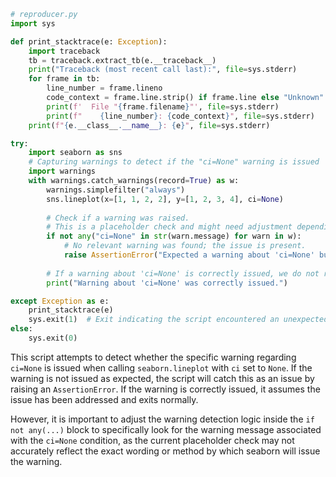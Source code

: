 ```python
# reproducer.py
import sys

def print_stacktrace(e: Exception):
    import traceback
    tb = traceback.extract_tb(e.__traceback__)
    print("Traceback (most recent call last):", file=sys.stderr)
    for frame in tb:
        line_number = frame.lineno
        code_context = frame.line.strip() if frame.line else "Unknown"
        print(f'  File "{frame.filename}"', file=sys.stderr)
        print(f"    {line_number}: {code_context}", file=sys.stderr)
    print(f"{e.__class__.__name__}: {e}", file=sys.stderr)

try:
    import seaborn as sns
    # Capturing warnings to detect if the "ci=None" warning is issued
    import warnings
    with warnings.catch_warnings(record=True) as w:
        warnings.simplefilter("always")
        sns.lineplot(x=[1, 1, 2, 2], y=[1, 2, 3, 4], ci=None)
        
        # Check if a warning was raised.
        # This is a placeholder check and might need adjustment depending on what specific warning we're looking for.
        if not any("ci=None" in str(warn.message) for warn in w):
            # No relevant warning was found; the issue is present.
            raise AssertionError("Expected a warning about 'ci=None' but none was issued.")
        
        # If a warning about 'ci=None' is correctly issued, we do not raise an AssertionError
        print("Warning about 'ci=None' was correctly issued.")

except Exception as e:
    print_stacktrace(e)
    sys.exit(1)  # Exit indicating the script encountered an unexpected error.
else:
    sys.exit(0)
```

This script attempts to detect whether the specific warning regarding `ci=None` is issued when calling `seaborn.lineplot` with `ci` set to `None`. If the warning is not issued as expected, the script will catch this as an issue by raising an `AssertionError`. If the warning is correctly issued, it assumes the issue has been addressed and exits normally. 

However, it is important to adjust the warning detection logic inside the `if not any(...)` block to specifically look for the warning message associated with the `ci=None` condition, as the current placeholder check may not accurately reflect the exact wording or method by which seaborn will issue the warning.